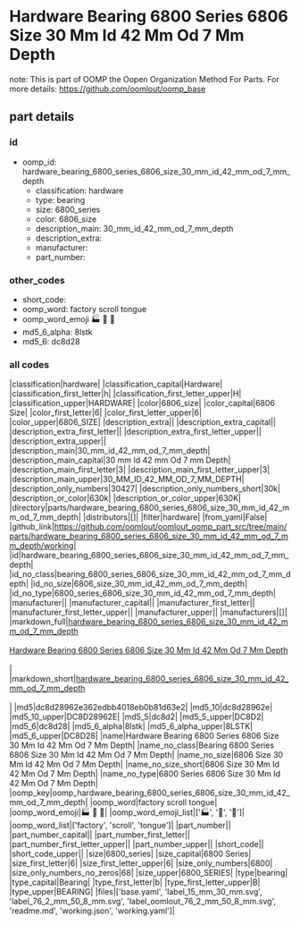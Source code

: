 # Hardware Bearing 6800 Series 6806 Size 30 Mm Id 42 Mm Od 7 Mm Depth  

note: This is part of OOMP the Oopen Organization Method For Parts. For more details: https://github.com/oomlout/oomp_base

##  part details





### id
* oomp_id: hardware_bearing_6800_series_6806_size_30_mm_id_42_mm_od_7_mm_depth
  * classification: hardware
  * type: bearing
  * size: 6800_series
  * color: 6806_size
  * description_main: 30_mm_id_42_mm_od_7_mm_depth
  * description_extra: 
  * manufacturer: 
  * part_number: 

### other_codes
* short_code: 
* oomp_word: factory scroll tongue
* oomp_word_emoji :factory: :scroll: :tongue:
* md5_6_alpha: 8lstk
* md5_6: dc8d28

### all codes 
|classification|hardware|
|classification_capital|Hardware|
|classification_first_letter|h|
|classification_first_letter_upper|H|
|classification_upper|HARDWARE|
|color|6806_size|
|color_capital|6806 Size|
|color_first_letter|6|
|color_first_letter_upper|6|
|color_upper|6806_SIZE|
|description_extra||
|description_extra_capital||
|description_extra_first_letter||
|description_extra_first_letter_upper||
|description_extra_upper||
|description_main|30_mm_id_42_mm_od_7_mm_depth|
|description_main_capital|30 mm Id 42 mm Od 7 mm Depth|
|description_main_first_letter|3|
|description_main_first_letter_upper|3|
|description_main_upper|30_MM_ID_42_MM_OD_7_MM_DEPTH|
|description_only_numbers|30427|
|description_only_numbers_short|30k|
|description_or_color|630k|
|description_or_color_upper|630K|
|directory|parts/hardware_bearing_6800_series_6806_size_30_mm_id_42_mm_od_7_mm_depth|
|distributors|[]|
|filter|hardware|
|from_yaml|False|
|github_link|https://github.com/oomlout/oomlout_oomp_part_src/tree/main/parts/hardware_bearing_6800_series_6806_size_30_mm_id_42_mm_od_7_mm_depth/working|
|id|hardware_bearing_6800_series_6806_size_30_mm_id_42_mm_od_7_mm_depth|
|id_no_class|bearing_6800_series_6806_size_30_mm_id_42_mm_od_7_mm_depth|
|id_no_size|6806_size_30_mm_id_42_mm_od_7_mm_depth|
|id_no_type|6800_series_6806_size_30_mm_id_42_mm_od_7_mm_depth|
|manufacturer||
|manufacturer_capital||
|manufacturer_first_letter||
|manufacturer_first_letter_upper||
|manufacturer_upper||
|manufacturers|[]|
|markdown_full|[hardware_bearing_6800_series_6806_size_30_mm_id_42_mm_od_7_mm_depth](https://github.com/oomlout/oomlout_oomp_part_src/tree/main/parts/hardware_bearing_6800_series_6806_size_30_mm_id_42_mm_od_7_mm_depth/working)<br>[](https://github.com/oomlout/oomlout_oomp_part_src/tree/main/parts/hardware_bearing_6800_series_6806_size_30_mm_id_42_mm_od_7_mm_depth/working)<br>[Hardware Bearing 6800 Series 6806 Size 30 Mm Id 42 Mm Od 7 Mm Depth](https://github.com/oomlout/oomlout_oomp_part_src/tree/main/parts/hardware_bearing_6800_series_6806_size_30_mm_id_42_mm_od_7_mm_depth/working)<br><br>|
|markdown_short|[hardware_bearing_6800_series_6806_size_30_mm_id_42_mm_od_7_mm_depth](https://github.com/oomlout/oomlout_oomp_part_src/tree/main/parts/hardware_bearing_6800_series_6806_size_30_mm_id_42_mm_od_7_mm_depth/working)<br><br>|
|md5|dc8d28962e362edbb4018eb0b81d63e2|
|md5_10|dc8d28962e|
|md5_10_upper|DC8D28962E|
|md5_5|dc8d2|
|md5_5_upper|DC8D2|
|md5_6|dc8d28|
|md5_6_alpha|8lstk|
|md5_6_alpha_upper|8LSTK|
|md5_6_upper|DC8D28|
|name|Hardware Bearing 6800 Series 6806 Size 30 Mm Id 42 Mm Od 7 Mm Depth|
|name_no_class|Bearing 6800 Series 6806 Size 30 Mm Id 42 Mm Od 7 Mm Depth|
|name_no_size|6806 Size 30 Mm Id 42 Mm Od 7 Mm Depth|
|name_no_size_short|6806 Size 30 Mm Id 42 Mm Od 7 Mm Depth|
|name_no_type|6800 Series 6806 Size 30 Mm Id 42 Mm Od 7 Mm Depth|
|oomp_key|oomp_hardware_bearing_6800_series_6806_size_30_mm_id_42_mm_od_7_mm_depth|
|oomp_word|factory scroll tongue|
|oomp_word_emoji|:factory: :scroll: :tongue:|
|oomp_word_emoji_list|[':factory:', ':scroll:', ':tongue:']|
|oomp_word_list|['factory', 'scroll', 'tongue']|
|part_number||
|part_number_capital||
|part_number_first_letter||
|part_number_first_letter_upper||
|part_number_upper||
|short_code||
|short_code_upper||
|size|6800_series|
|size_capital|6800 Series|
|size_first_letter|6|
|size_first_letter_upper|6|
|size_only_numbers|6800|
|size_only_numbers_no_zeros|68|
|size_upper|6800_SERIES|
|type|bearing|
|type_capital|Bearing|
|type_first_letter|b|
|type_first_letter_upper|B|
|type_upper|BEARING|
|files|['base.yaml', 'label_15_mm_30_mm.svg', 'label_76_2_mm_50_8_mm.svg', 'label_oomlout_76_2_mm_50_8_mm.svg', 'readme.md', 'working.json', 'working.yaml']|

